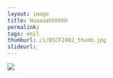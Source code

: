 ```yaml
---
layout: image
title: Haaaaahhhhhh
permalink: 
tags: emil
thumburl: /i/DSCF2402_thumb.jpg
slideurl: 
---
```


![]({{site.url}}/i/DSCF2402_thumb.jpg)
